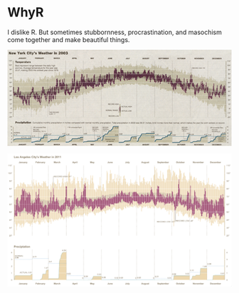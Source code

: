 # WhyR
I dislike R. But sometimes stubbornness, procrastination, and masochism come together and make beautiful things.


![New York City Weather in 2003 - Source: New York Time January 4, 2004](https://github.com/0Celestine/WhyR/blob/master/images/New%20York%20City's%20Weather%20in%202003%20-%20NYT.jpg)

![Los Angeles Weather in 2011](https://github.com/0Celestine/WhyR/blob/master/images/Los%20Angeles%202011%20Weather.png)
